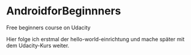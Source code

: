 # AndroidforBeginnners
Free beginners course on Udacity

Hier folge ich erstmal der hello-world-einrichtung und mache später mit dem Udacity-Kurs weiter.
